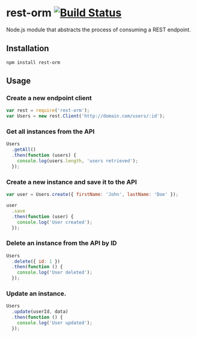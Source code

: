 # rest-orm [![Build Status](https://travis-ci.org/ngonzalvez/rest-orm.svg?branch=master)](https://travis-ci.org/ngonzalvez/rest-orm)

Node.js module that abstracts the process of consuming a REST endpoint.


## Installation

    npm install rest-orm


## Usage

### Create a new endpoint client

~~~js
var rest = require('rest-orm');
var Users = new rest.Client('http://domain.com/users/:id');
~~~


### Get all instances from the API

~~~js
Users
  .getAll()
  .then(function (users) {
    console.log(users.length, 'users retrieved');
  });
~~~


### Create a new instance and save it to the API

~~~js
var user = Users.create({ firstName: 'John', lastName: 'Doe' });

user
  .save
  .then(function (user) {
    console.log('User created');
  });
~~~


### Delete an instance from the API by ID

~~~js
Users
  .delete({ id: 1 })
  .then(function () {
    console.log('User deleted');
  });
~~~


### Update an instance.

~~~js
Users
  .update(userId, data)
  .then(function () {
    console.log('User updated');
  });
~~~
